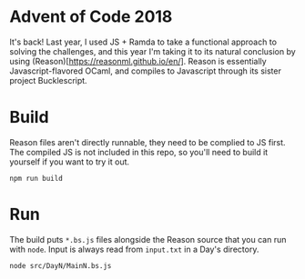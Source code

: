 # Advent of Code 2018

It's back! Last year, I used JS + Ramda to take a functional approach to solving the challenges, and this year I'm taking it to its natural conclusion by using (Reason)[https://reasonml.github.io/en/]. Reason is essentially Javascript-flavored OCaml, and compiles to Javascript through its sister project Bucklescript.

# Build

Reason files aren't directly runnable, they need to be complied to JS first. The compiled JS is not included in this repo, so you'll need to build it yourself if you want to try it out.

```
npm run build
```

# Run

The build puts `*.bs.js` files alongside the Reason source that you can run with `node`. Input is always read from `input.txt` in a Day's directory.

```
node src/DayN/MainN.bs.js
```
